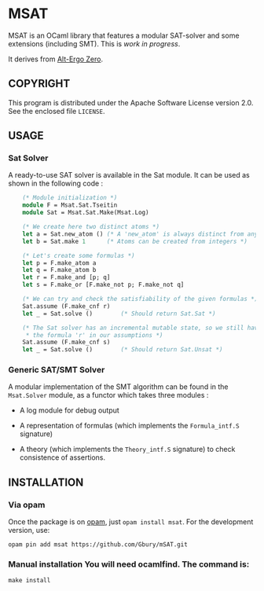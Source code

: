 # MSAT

MSAT is an OCaml library that features a modular SAT-solver and some
extensions (including SMT). This is *work in progress*.


It derives from [Alt-Ergo Zero](http://cubicle.lri.fr/alt-ergo-zero).


## COPYRIGHT

This program is distributed under the Apache Software License version
2.0. See the enclosed file `LICENSE`.


## USAGE

### Sat Solver

A ready-to-use SAT solver is available in the Sat module. It can be used
as shown in the following code :

```ocaml
    (* Module initialization *)
    module F = Msat.Sat.Tseitin
    module Sat = Msat.Sat.Make(Msat.Log)

    (* We create here two distinct atoms *)
    let a = Sat.new_atom () (* A 'new_atom' is always distinct from any other atom *)
    let b = Sat.make 1      (* Atoms can be created from integers *)

    (* Let's create some formulas *)
    let p = F.make_atom a
    let q = F.make_atom b
    let r = F.make_and [p; q]
    let s = F.make_or [F.make_not p; F.make_not q]

    (* We can try and check the satisfiability of the given formulas *)
    Sat.assume (F.make_cnf r)
    let _ = Sat.solve ()        (* Should return Sat.Sat *)

    (* The Sat solver has an incremental mutable state, so we still have
     * the formula 'r' in our assumptions *)
    Sat.assume (F.make_cnf s)
    let _ = Sat.solve ()        (* Should return Sat.Unsat *)
```

### Generic SAT/SMT Solver

A modular implementation of the SMT algorithm can be found in the `Msat.Solver` module,
as a functor which takes three modules :

  - A log module for debug output

  - A representation of formulas (which implements the `Formula_intf.S` signature)

  - A theory (which implements the `Theory_intf.S` signature) to check consistence of assertions.

## INSTALLATION

### Via opam

Once the package is on [opam](http://opam.ocaml.org), just `opam install msat`.
For the development version, use:

    opam pin add msat https://github.com/Gbury/mSAT.git

### Manual installation You will need ocamlfind. The command is:

    make install



